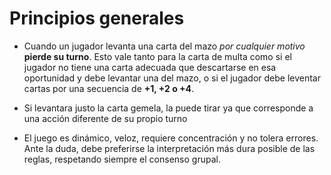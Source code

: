 # Principios generales

* Cuando un jugador levanta una carta del mazo *por cualquier motivo* **pierde su turno**. Esto vale tanto para la carta de multa como si el jugador no tiene una carta adecuada que descartarse en esa oportunidad y debe levantar una del mazo, o si el jugador debe leventar cartas por una secuencia de **+1, +2 o +4**.
- Si levantara justo la carta gemela, la puede tirar ya que corresponde a una acción diferente de su propio turno
* El juego es dinámico, veloz, requiere concentración y no tolera errores. Ante la duda, debe preferirse la interpretación más dura posible de las reglas, respetando siempre el consenso grupal.
